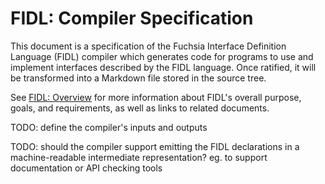 # FIDL: Compiler Specification

This document is a specification of the Fuchsia Interface Definition Language
(FIDL) compiler which generates code for programs to use and implement
interfaces described by the FIDL language. Once ratified, it will be transformed
into a Markdown file stored in the source tree.

See [FIDL: Overview](index.md) for more information about FIDL's overall
purpose, goals, and requirements, as well as links to related documents.

TODO: define the compiler's inputs and outputs

TODO: should the compiler support emitting the FIDL declarations in a
machine-readable intermediate representation? eg. to support documentation or
API checking tools
